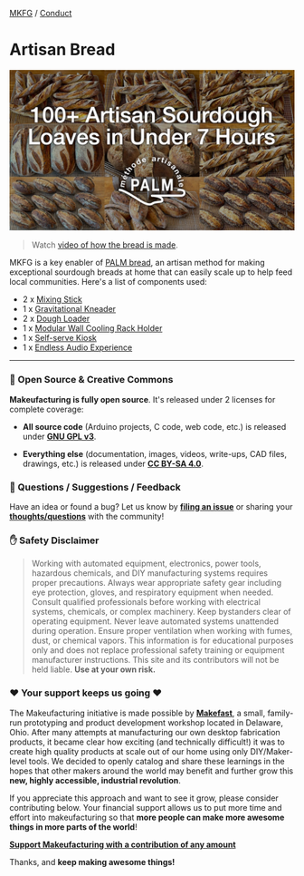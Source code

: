 [MKFG](../../) / [Conduct](../)

# Artisan Bread

[<img src="./_hero.jpg" alt="Video of PALM Bread using Makeufacturing" width="512" />](https://www.youtube.com/watch?v=TDZuI1z2zJw)

> Watch [video of how the bread is made](https://www.youtube.com/watch?v=TDZuI1z2zJw).

MKFG is a key enabler of [PALM bread](https://palmbread.com), an artisan method for making exceptional sourdough breads at home that can easily scale up to help feed local communities. Here's a list of components used:

* 2 x [Mixing Stick](../../Build_NewToolsForMKFG/MechanicalAids_ToolsLinkagesAndGuides/DoughMixingSticks)
* 1 x [Gravitational Kneader](./../Build_NewToolsForMKFG/ElectroMechanicalSystems_MKFGRobotics/GravitationalRotaryKneader)
* 2 x [Dough Loader](../../Build_NewToolsForMKFG/MechanicalAids_ToolsLinkagesAndGuides/DoughLoader)
* 1 x [Modular Wall Cooling Rack Holder](../../Build_NewToolsForMKFG/MechanicalAids_ToolsLinkagesAndGuides/ModularCoolingRacks)
* 1 x [Self-serve Kiosk](../../Distribute_HowWhenWhereToEarn/SelfServeKiosk) 
* 1 x [Endless Audio Experience](../../Elevate_WaysToImproveAndGrow/UserExperience/EndlessAudioExperience)









---



### :open_book: Open Source & Creative Commons

**Makeufacturing is fully open source**. It's released under 2 licenses for complete coverage:

* **All source code** (Arduino projects, C code, web code, etc.) is released under **[GNU GPL v3](https://www.gnu.org/licenses/gpl-3.0.en.html)**.

* **Everything else** (documentation, images, videos, write-ups, CAD files, drawings, etc.) is released under **[CC BY-SA 4.0](https://creativecommons.org/licenses/by-sa/4.0/)**.



### :speech_balloon: Questions / Suggestions / Feedback

Have an idea or found a bug? Let us know by **[filing an issue](https://github.com/Makeufacturing/MKFG/issues)** or sharing your **[thoughts/questions](https://github.com/Makeufacturing/MKFG/discussions)** with the community!



### :hand: Safety Disclaimer

> Working with automated equipment, electronics, power tools, hazardous chemicals, and DIY manufacturing systems requires proper precautions. Always wear appropriate safety gear including eye protection, gloves, and respiratory equipment when needed. Consult qualified professionals before working with electrical systems, chemicals, or complex machinery. Keep bystanders clear of operating equipment. Never leave automated systems unattended during operation. Ensure proper ventilation when working with fumes, dust, or chemical vapors. This information is for educational purposes only and does not replace professional safety training or equipment manufacturer instructions. This site and its contributors will not be held liable. **Use at your own risk.**



### :heart: Your support keeps us going :heart:

The Makeufacturing initiative is made possible by **[Makefast](https://makefastworkshop.com)**, a small, family-run prototyping and product development workshop located in Delaware, Ohio. After many attempts at manufacturing our own desktop fabrication products, it became clear how exciting (and technically difficult!) it was to create high quality products at scale out of our home using only DIY/Maker-level tools. We decided to openly catalog and share these learnings in the hopes that other makers around the world may benefit and further grow this **new, highly accessible, industrial revolution**.

If you appreciate this approach and want to see it grow, please consider contributing below. Your financial support allows us to put more time and effort into makeufacturing so that **more people can make more awesome things in more parts of the world**!

**[Support Makeufacturing with a contribution of any amount](https://buy.stripe.com/5kQfZi9WNeac3ba6trcQU02)**

Thanks, and **keep making awesome things!**